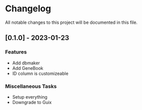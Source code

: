 # Changelog

All notable changes to this project will be documented in this file.

## [0.1.0] - 2023-01-23

### Features

- Add dbmaker
- Add GeneBook
- ID column is customizeable

### Miscellaneous Tasks

- Setup everything
- Downgrade to Guix

<!-- generated by git-cliff -->
